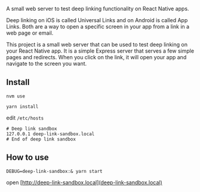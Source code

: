 A small web server to test deep linking functionality on React Native apps.

Deep linking on iOS is called Universal Links and on Android is called App Links. Both are a way to open a specific screen in your app from a link in a web page or email.

This project is a small web server that can be used to test deep linking on your React Native app. It is a simple Express server that serves a few simple pages and redirects. When you click on the link, it will open your app and navigate to the screen you want.

## Install

`nvm use`

`yarn install`

edit `/etc/hosts`

```
# Deep link sandbox
127.0.0.1 deep-link-sandbox.local
# End of deep link sandbox
```

## How to use

`DEBUG=deep-link-sandbox:& yarn start`

open [http://deep-link-sandbox.local](deep-link-sandbox.local)

